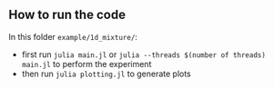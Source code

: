 ## How to run the code
In this folder `example/1d_mixture/`: 
- first run `julia main.jl` or `julia --threads $(number of threads) main.jl`  to perform the experiment
- then run `julia plotting.jl` to generate plots